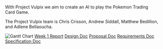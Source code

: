 With Project Vulpix we aim to create an AI to play the Pokemon Trading Card Game.

The Project Vulpix team is
Chris Crisson, Andrew Siddall, Matthew Bedillion, and Adlene Bellaoucha.

![Gantt Chart](https://seniorprojectptcg.github.io/Vulpix/assets/Vulpix_Gantt.JPG)
[Week 1 Report](https://seniorprojectptcg.github.io/Vulpix/assets/ProjectVulpixWk1.pdf)
[Design Doc](https://seniorprojectptcg.github.io/Vulpix/assets/DesignDoc.pdf)
[Proposal Doc](https://seniorprojectptcg.github.io/Vulpix/assets/ProposalDoc.pdf)
[Requirements Doc](https://seniorprojectptcg.github.io/Vulpix/assets/RequirementsDoc.pdf)
[Specification Doc](https://seniorprojectptcg.github.io/Vulpix/assets/SpecificationDoc.pdf)

